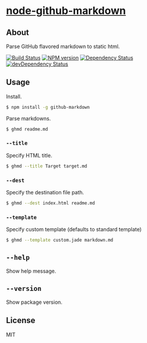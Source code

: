 # [node-github-markdown](https://npmjs.org/package/github-markdown)

## About

Parse GitHub flavored markdown to static html.

[![Build Status](https://travis-ci.org/1000ch/node-github-markdown.svg?branch=master)](https://travis-ci.org/1000ch/node-github-markdown)
[![NPM version](https://badge.fury.io/js/github-markdown.svg)](http://badge.fury.io/js/github-markdown)
[![Dependency Status](https://david-dm.org/1000ch/node-github-markdown.svg)](https://david-dm.org/1000ch/node-github-markdown)
[![devDependency Status](https://david-dm.org/1000ch/node-github-markdown/dev-status.svg)](https://david-dm.org/1000ch/node-github-markdown#info=devDependencies)

## Usage

Install.

```sh
$ npm install -g github-markdown
```

Parse markdowns.

```sh
$ ghmd readme.md
```

### `--title`

Specify HTML title.

```sh
$ ghmd --title Target target.md
```

### `--dest`

Specify the destination file path.

```sh
$ ghmd --dest index.html readme.md
```

### `--template`

Specify custom template (defaults to standard template)

```sh
$ ghmd --template custom.jade markdown.md
```

## `--help`

Show help message.

## `--version`

Show package version.

## License

MIT
